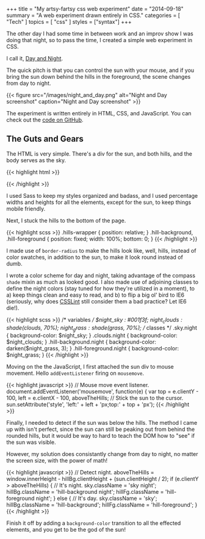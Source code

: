 +++
title = "My artsy-fartsy css web experiment"
date = "2014-09-18"
summary = "A web experiment drawn entirely in CSS."
categories = [ "Tech" ]
topics = [
  "css"
]
styles = ["syntax"]
+++


The other day I had some time in between work and an improv show I was doing that night, so to pass the time, I created a simple web experiment in CSS.

<!--more-->

I call it, [Day and Night](http://bronzehedwick.com/nightandday/).

The quick pitch is that you can control the sun with your mouse, and if you bring the sun down behind the hills in the foreground, the scene changes from day to night.

{{< figure src="/images/night_and_day.png" alt="Night and Day screenshot" caption="Night and Day screenshot" >}}

The experiment is written entirely in HTML, CSS, and JavaScript. You can check out the [code on GitHub](https://github.com/bronzehedwick/nightandday).

## The Guts and Gears

The HTML is very simple. There's a div for the sun, and both hills, and the body serves as the sky.

{{< highlight html >}}
<body id="sky" class="sky">
  <div id="sun" class="sun"></div>
  <div class="hills-wrapper">
    <div id="hill-background" class="hill-background"></div>
    <div id="hill-foreground" class="hill-foreground"></div>
  </div>
</body>
{{< /highlight >}}

I used Sass to keep my styles organized and badass, and I used percentage widths and heights for all the elements, except for the sun, to keep things mobile friendly.

Next, I stuck the hills to the bottom of the page.

{{< highlight scss >}}
.hills-wrapper {
  position: relative;
}
.hill-background,
.hill-foreground {
  position: fixed;
  width: 100%;
  bottom: 0;
}
{{< /highlight >}}

I made use of `border-radius` to make the hills look like, well, hills, instead of color swatches, in addition to the sun, to make it look round instead of dumb.

I wrote a color scheme for day and night, taking advantage of the compass `shade` mixin as much as looked good. I also made use of adjoining classes to define the night colors (stay tuned for how they're utilized in a moment), to a) keep things clean and easy to read, and b) to flip a big ol' bird to IE6 (seriously, why does [CSSLint](http://csslint.net) still consider them a bad practice? Let IE6 die!).

{{< highlight scss >}}
/* variables */
$night_sky : #001f3f;
$night_clouds : shade($clouds, 70%);
$night_grass : shade($grass, 70%);
/* classes */
.sky.night { background-color: $night_sky; }
.clouds.night { background-color: $night_clouds; }
.hill-background.night { background-color: darken($night_grass, 3); }
.hill-foreground.night { background-color: $night_grass; }
{{< /highlight >}}

Moving on the the JavaScript, I first attached the sun div to mouse movement. Hello `addEventListener` firing on `mousemove`.

{{< highlight javascript >}}
// Mouse move event listener.
document.addEventListener('mousemove', function(e) {
  var top = e.clientY - 100,
  left = e.clientX - 100,
  aboveTheHills;
  // Stick the sun to the cursor.
  sun.setAttribute('style', 'left:' + left + 'px;top:' + top + 'px');
{{< /highlight >}}

Finally, I needed to detect if the sun was below the hills. The method I came up with isn't perfect, since the sun can still be peaking out from behind the rounded hills, but it would be way to hard to teach the DOM how to "see" if the sun was visible.

However, my solution does consistantly change from day to night, no matter the screen size, with the power of math!

{{< highlight javascript >}}
 // Detect night.
aboveTheHills = window.innerHeight - hillBg.clientHeight + (sun.clientHeight / 2);
if (e.clientY > aboveTheHills) {
  // It's night.
  sky.className = 'sky night';
  hillBg.className = 'hill-background night';
  hillFg.className = 'hill-foreground night';
}
else {
  // It's day.
  sky.className = 'sky';
  hillBg.className = 'hill-background';
  hillFg.className = 'hill-foreground';
}
{{< /highlight >}}

Finish it off by adding a `background-color` transition to all the effected elements, and you get to be the god of the sun!
